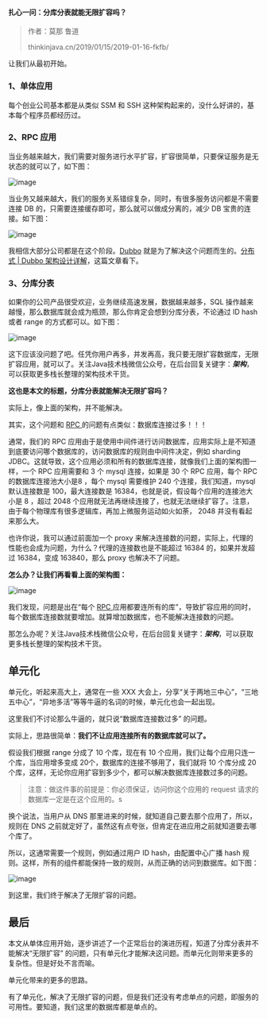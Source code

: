 #### 扎心一问：分库分表就能无限扩容吗？

> 作者：莫那 鲁道
> 
> thinkinjava.cn/2019/01/15/2019-01-16-fkfb/

让我们从最初开始。

### 1、单体应用

每个创业公司基本都是从类似 SSM 和 SSH 这种架构起来的，没什么好讲的，基本每个程序员都经历过。

### 2、RPC 应用

当业务越来越大，我们需要对服务进行水平扩容，扩容很简单，只要保证服务是无状态的就可以了，如下图：

![image](http://upload-images.jianshu.io/upload_images/6943526-b625da35c80a24fa?imageMogr2/auto-orient/strip%7CimageView2/2/w/1240)

当业务又越来越大，我们的服务关系错综复杂，同时，有很多服务访问都是不需要连接 DB 的，只需要连接缓存即可，那么就可以做成分离的，减少 DB 宝贵的连接。如下图：

![image](http://upload-images.jianshu.io/upload_images/6943526-f11a24f27e469dd4?imageMogr2/auto-orient/strip%7CimageView2/2/w/1240)

我相信大部分公司都是在这个阶段。[Dubbo](http://mp.weixin.qq.com/s?__biz=MzI3ODcxMzQzMw==&mid=2247486281&idx=1&sn=e744b1405b20a45a436f5dbf69a6dd5b&chksm=eb538e7fdc2407693ca04a7fe95d2618b8bf08962ffaaf61940e1136c84cae5ee8c2a1d358bc&scene=21#wechat_redirect) 就是为了解决这个问题而生的。[分布式 | Dubbo 架构设计详解](http://mp.weixin.qq.com/s?__biz=MzI3ODcxMzQzMw==&mid=2247486281&idx=1&sn=e744b1405b20a45a436f5dbf69a6dd5b&chksm=eb538e7fdc2407693ca04a7fe95d2618b8bf08962ffaaf61940e1136c84cae5ee8c2a1d358bc&scene=21#wechat_redirect)，这篇文章看下。

### 3、分库分表

如果你的公司产品很受欢迎，业务继续高速发展，数据越来越多，SQL 操作越来越慢，那么数据库就会成为瓶颈，那么你肯定会想到分库分表，不论通过 ID hash 或者 range 的方式都可以。如下图：

![image](http://upload-images.jianshu.io/upload_images/6943526-3dcd0052971539ed?imageMogr2/auto-orient/strip%7CimageView2/2/w/1240)

这下应该没问题了吧。任凭你用户再多，并发再高，我只要无限扩容数据库，无限扩容应用，就可以了。关注Java技术栈微信公众号，在后台回复关键字：***架构***，可以获取更多栈长整理的架构技术干货。

**这也是本文的标题，分库分表就能解决无限扩容吗？**

实际上，像上面的架构，并不能解决。

其实，这个问题和 [RPC ](http://mp.weixin.qq.com/s?__biz=MzI3ODcxMzQzMw==&mid=2247488220&idx=1&sn=0223c1a3b5b0745e497ebb920a910fa9&chksm=eb5397eadc241efc9e37be34e39eadf6ab91a365ebcba925f49032df6bf22e9681b4aa2be556&scene=21#wechat_redirect)的问题有点类似：数据库连接过多！！！

通常，我们的 RPC 应用由于是使用中间件进行访问数据库，应用实际上是不知道到底要访问哪个数据库的，访问数据库的规则由中间件决定，例如 sharding JDBC。这就导致，这个应用必须和所有的数据库连接，就像我们上面的架构图一样，一个 RPC 应用需要和 3 个 mysql 连接，如果是 30 个 RPC 应用，每个 RPC 的数据库连接池大小是8 ，每个 mysql 需要维护 240 个连接，我们知道，mysql 默认连接数是 100，最大连接数是 16384，也就是说，假设每个应用的连接池大小是 8 ，超过 2048 个应用就无法再继续连接了，也就无法继续扩容了。注意，由于每个物理库有很多逻辑库，再加上微服务运动如火如荼， 2048 并没有看起来那么大。

也许你说，我可以通过前面加一个 proxy 来解决连接数的问题，实际上，代理的性能也会成为问题，为什么？代理的连接数也是不能超过 16384 的，如果并发超过 16384，变成 163840，那么 proxy 也解决不了问题。

**怎么办？让我们再看看上面的架构图：**

![image](http://upload-images.jianshu.io/upload_images/6943526-ace344a86296a15d?imageMogr2/auto-orient/strip%7CimageView2/2/w/1240)

我们发现，问题是出在“每个 [RPC ](http://mp.weixin.qq.com/s?__biz=MzI3ODcxMzQzMw==&mid=2247488220&idx=1&sn=0223c1a3b5b0745e497ebb920a910fa9&chksm=eb5397eadc241efc9e37be34e39eadf6ab91a365ebcba925f49032df6bf22e9681b4aa2be556&scene=21#wechat_redirect)应用都要连所有的库”，导致扩容应用的同时，每个数据库连接数就要增加。就算增加数据库，也不能解决连接数的问题。

那怎么办呢？关注Java技术栈微信公众号，在后台回复关键字：***架构***，可以获取更多栈长整理的架构技术干货。

## 单元化

单元化，听起来高大上，通常在一些 XXX 大会上，分享“关于两地三中心”，“三地五中心”，“异地多活”等等牛逼的名词的时候，单元化也会一起出现。

这里我们不讨论那么牛逼的，就只说“数据库连接数过多” 的问题。

实际上，思路很简单：**我们不让应用连接所有的数据库就可以了。**

假设我们根据 range 分成了 10 个库，现在有 10 个应用，我们让每个应用只连一个库，当应用增多变成 20个，数据库的连接不够用了，我们就将 10 个库分成 20 个库，这样，无论你应用扩容到多少个，都可以解决数据库连接数过多的问题。

> 注意：做这件事的前提是：你必须保证，访问你这个应用的 request 请求的数据库一定是在这个应用的。s

换个说法，当用户从 DNS 那里进来的时候，就知道自己要去那个应用了，所以，规则在 DNS 之前就定好了，虽然这有点夸张，但肯定在进应用之前就知道要去哪个库了。

所以，这通常需要一个规则，例如通过用户 ID hash，由配置中心广播 hash 规则。这样，所有的组件都能保持一致的规则，从而正确的访问到数据库。如下图：

![image](http://upload-images.jianshu.io/upload_images/6943526-990ebd8bcd9e8bfa?imageMogr2/auto-orient/strip%7CimageView2/2/w/1240)

到这里，我们终于解决了无限扩容的问题。

## 最后

本文从单体应用开始，逐步讲述了一个正常后台的演进历程，知道了分库分表并不能解决“无限扩容” 的问题，只有单元化才能解决这问题。而单元化则带来更多的复杂性。但是好处不言而喻。

单元化带来的更多的思路。

有了单元化，解决了无限扩容的问题，但是我们还没有考虑单点的问题，即服务的可用性。要知道，我们这里的数据库都是单点的。
